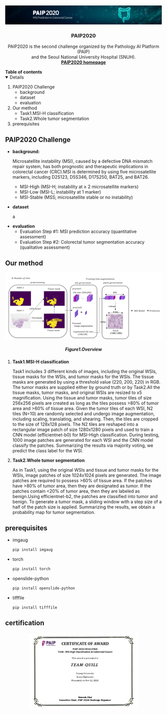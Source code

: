 

<!-- PROJECT LOGO -->
<p align="center">
    <a href="https://paip2020.grand-challenge.org">
        <img src="data/images/logo.jpg" alt="Logo">
    </a>
    <h3 align="center">PAIP2020</h3>
    <p align="center"> 
        PAIP2020 is the second challenge organized by the Pathology AI Platform (PAIP) <br>and the Seoul National University Hospital (SNUH).
    <br>
        <a href="https://paip2020.grand-challenge.org"><strong>PAIP2020 homepage</strong></a>
    </p>      
</p>



<!--Table of Contents--!>

<strong>Table of contents</strong>
<details open="open">
    <ol>
        <li>
            PAIP2020 Challenge
            <ul>
                <li>background</li>
                <li>dataset</li>
                <li>evaluation</li>
            </ul>
        </li>
        <li>
            Our method
            <ul>
                <li>Task1.MSI-H classification</li>
                <li>Task2.Whole tumor segmentation</li>
            
            </ul>
        </li>
       
        <li>
            prerequisites
        </li>
    </ol>
</details>



<!--PAIP2020 challenge-->
## PAIP2020 Challenge

<ul>
    <li>
        <strong>background:</strong>
        <p>Microsatellite instability (MSI), caused by a defective DNA mismatch repair system, has both prognostic and therapeutic implications in colorectal cancer (CRC).MSI is determined by using five microsatellite markers, including D2S123, D5S346, D17S250, BAT25, and BAT26.
        <ul><li>MSI-High (MSI-H; instability at ≥ 2 microsatellite markers)</li>
            <li>MSI-Low (MSI-L; instability at 1 marker)</li>
            <li>MSI-Stable (MSS; microsatellite stable or no instability)</li></ul>
        </p>
    </li>
    <li>
        <strong>dataset</strong></li>
        <p>
           a  
        </p>
    <li>
        <strong>evaluation</strong>
        <ul>
            <li>Evaluation Step #1: MSI prediction accuracy (quantitative assessment)</li>
            <li>Evaluation Step #2: Colorectal tumor segmentation accuracy (qualitative assessment)</li>
        </ul>
    </li>
 

</ul>


<!-- ABOUT THE PROJECT -->
## Our method
<p align="center">
    <img src="data/images/overview.PNG" alt="overview">
    <h5 align="center">Figure1.Overview</h5>
</p>
<ol>
    <li><strong>Task1.MSI-H classification</strong>
        <p>
             Task1 includes 3 different kinds of images, including the original WSIs, tissue masks for the WSIs, and tumor masks for the WSIs. The tissue masks are generated by using a threshold value (220, 200, 220) in RGB. The tumor masks are supplied either by ground truth or by Task2.All the tissue masks, tumor masks, and original WSIs are resized to x5 magnification. Using the tissue and tumor masks, tumor tiles of size 256x256 pixels are created as long as the tiles possess >80% of tumor area and >60% of tissue area. Given the tumor tiles of each WSI, N2 tiles (N=10) are randomly selected and undergo image augmentation, including scaling, translating, and shearing. Then, the tiles are cropped to the size of 128x128 pixels. The N2 tiles are reshaped into a rectangular image patch of size 1280x1280 pixels and used to train a CNN model (efficientnet-b0) for MSI-High classification. During testing, 1000 image patches are generated for each WSI and the CNN model classify the patches. Summarizing the results via majority voting, we predict the class label for the WSI. 
        </p>
    </li>
   
    
  <li><strong>Task2.Whole tumor segmentation</strong>
    <p>
        As in Task1, using the original WSIs and tissue and tumor masks for the WSIs, image patches of size 1024x1024 pixels are generated. The image patches are required to possess &#62;60&#37; of tissue area. If the patches have >80% of tumor area, then they are designated as tumor. If the patches contain &#60;20% of tumor area, then they are labeled as benign.Using efficientnet-b2, the patches are classified into tumor and benign. To generate a tumor mask, a sliding window with a step size of a half of the patch size is applied. Summarizing the results, we obtain a probability map for tumor segmentation.
    </p>
  </li>
    

</ol>

<!--prerequisites-->
## prerequisites
* imgaug
  ```sh
  pip install imgaug
  ```
* torch
  ```sh
  pip install torch
  ```
* openslide-python
  ```sh
  pip install openslide-python
  ```
* tifffile
  ```sh
  pip install tifffile
  ```


<!--certification-->
## certification
<p align="center">
    <img src="data/images/certicification.PNG" alt="Logo" width="70%" >

</p>


